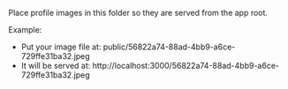 Place profile images in this folder so they are served from the app root.

Example:
- Put your image file at: public/56822a74-88ad-4bb9-a6ce-729ffe31ba32.jpeg
- It will be served at: http://localhost:3000/56822a74-88ad-4bb9-a6ce-729ffe31ba32.jpeg
